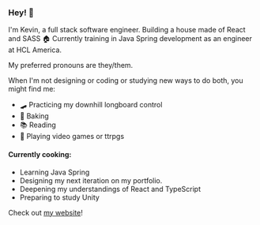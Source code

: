 ### Hey! 👋
I'm Kevin, a full stack software engineer. Building a house made of React and SASS 🏠
Currently training in Java Spring development as an engineer at HCL America.

My preferred pronouns are they/them.

When I'm not designing or coding or studying new ways to do both, you might find me:
- 🛹 Practicing my downhill longboard control
- 🥧 Baking
- 📚 Reading
- 🎲 Playing video games or ttrpgs

#### Currently cooking:
- Learning Java Spring
- Designing my next iteration on my portfolio.
- Deepening my understandings of React and TypeScript
- Preparing to study Unity

Check out [my website](https://www.khongcodes.com/)!

<!--
**khongcodes/khongcodes** is a ✨ _special_ ✨ repository because its `README.md` (this file) appears on your GitHub profile.

Here are some ideas to get you started:

- 🔭 I’m currently working on ...
- 🌱 I’m currently learning ...
- 👯 I’m looking to collaborate on ...
- 🤔 I’m looking for help with ...
- 💬 Ask me about ...
- 📫 How to reach me: ...
- 😄 Pronouns: ...
- ⚡ Fun fact: ...

-->
